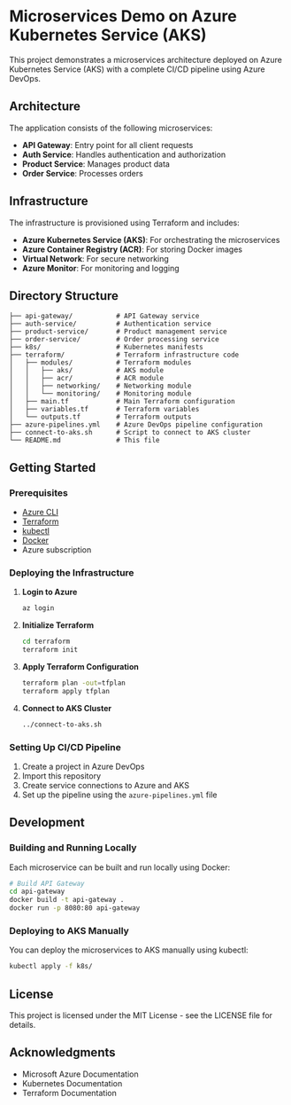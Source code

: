 # Microservices Demo on Azure Kubernetes Service (AKS)

This project demonstrates a microservices architecture deployed on Azure Kubernetes Service (AKS) with a complete CI/CD pipeline using Azure DevOps.

## Architecture

The application consists of the following microservices:

- **API Gateway**: Entry point for all client requests
- **Auth Service**: Handles authentication and authorization
- **Product Service**: Manages product data
- **Order Service**: Processes orders

## Infrastructure

The infrastructure is provisioned using Terraform and includes:

- **Azure Kubernetes Service (AKS)**: For orchestrating the microservices
- **Azure Container Registry (ACR)**: For storing Docker images
- **Virtual Network**: For secure networking
- **Azure Monitor**: For monitoring and logging

## Directory Structure

```
├── api-gateway/           # API Gateway service
├── auth-service/          # Authentication service
├── product-service/       # Product management service
├── order-service/         # Order processing service
├── k8s/                   # Kubernetes manifests
├── terraform/             # Terraform infrastructure code
│   ├── modules/           # Terraform modules
│   │   ├── aks/           # AKS module
│   │   ├── acr/           # ACR module
│   │   ├── networking/    # Networking module
│   │   └── monitoring/    # Monitoring module
│   ├── main.tf            # Main Terraform configuration
│   ├── variables.tf       # Terraform variables
│   └── outputs.tf         # Terraform outputs
├── azure-pipelines.yml    # Azure DevOps pipeline configuration
├── connect-to-aks.sh      # Script to connect to AKS cluster
└── README.md              # This file
```

## Getting Started

### Prerequisites

- [Azure CLI](https://docs.microsoft.com/en-us/cli/azure/install-azure-cli)
- [Terraform](https://www.terraform.io/downloads.html)
- [kubectl](https://kubernetes.io/docs/tasks/tools/install-kubectl/)
- [Docker](https://docs.docker.com/get-docker/)
- Azure subscription

### Deploying the Infrastructure

1. **Login to Azure**

   ```bash
   az login
   ```

2. **Initialize Terraform**

   ```bash
   cd terraform
   terraform init
   ```

3. **Apply Terraform Configuration**

   ```bash
   terraform plan -out=tfplan
   terraform apply tfplan
   ```

4. **Connect to AKS Cluster**

   ```bash
   ../connect-to-aks.sh
   ```

### Setting Up CI/CD Pipeline

1. Create a project in Azure DevOps
2. Import this repository
3. Create service connections to Azure and AKS
4. Set up the pipeline using the `azure-pipelines.yml` file

## Development

### Building and Running Locally

Each microservice can be built and run locally using Docker:

```bash
# Build API Gateway
cd api-gateway
docker build -t api-gateway .
docker run -p 8080:80 api-gateway
```

### Deploying to AKS Manually

You can deploy the microservices to AKS manually using kubectl:

```bash
kubectl apply -f k8s/
```

## License

This project is licensed under the MIT License - see the LICENSE file for details.

## Acknowledgments

- Microsoft Azure Documentation
- Kubernetes Documentation
- Terraform Documentation

